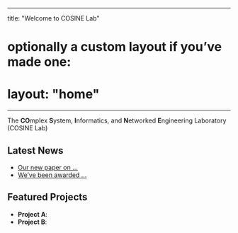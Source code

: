 
---
title: "Welcome to COSINE Lab"
# optionally a custom layout if you’ve made one:
# layout: "home"
---


The **CO**mplex **S**ystem, **I**nformatics, and **N**etworked **E**ngineering Laboratory (COSINE Lab)


## Latest News
- [Our new paper on …](/news/our-new-paper/)
- [We’ve been awarded …](/news/grant-announcement/)

## Featured Projects
- **Project A**:  
- **Project B**:  